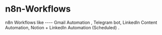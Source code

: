 # n8n-Workflows
n8n Workflows like  ----  Gmail Automation , Telegram bot, LinkedIn Content Automation, Notion + LinkedIn Automation (Scheduled) .
